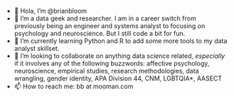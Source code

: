 - 👋 Hola, I’m @brianbloom
- 👀 I’m a data geek and researcher. I am in a career switch from previously being an engineer and systems analyst to focusing on psychology and neuroscience. But I still code a bit for fun.
- 🌱 I’m currently learning Python and R to add some more tools to my data analyst skillset.
- 💞️ I’m looking to collaborate on anything data science related, *especially* if it involves any of the following buzzwords: affective psychology, neuroscience, empirical studies, research methodologies, data wrangling, gender identity, APA Division 44, CNM, LGBTQIA*, AASECT
- 📫 How to reach me: bb at mooman.com


